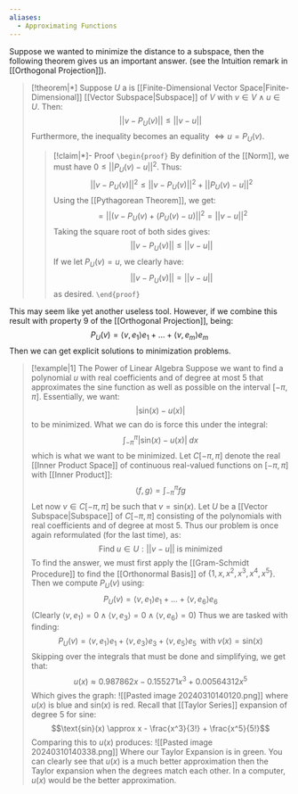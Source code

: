 ```yaml
---
aliases:
  - Approximating Functions
---
```

Suppose we wanted to minimize the distance to a subspace, then the following theorem gives us an important answer. (see the Intuition remark in [[Orthogonal Projection]]).

>[!theorem|*]
>Suppose $U$ a is [[Finite-Dimensional Vector Space|Finite-Dimensional]] [[Vector Subspace|Subspace]] of $V$ with $v \in V \; \land \; u \in U$. Then: $$||v-P_U(v)|| \le ||v-u||$$Furthermore, the inequality becomes an equality $\iff u = P_U(v)$.
>>[!claim|*]- Proof
>>`\begin{proof}` 
>>By definition of the [[Norm]], we must have $0 \le ||P_U(v) - u||^2$. Thus: $$||v-P_U(v)||^2 \le ||v - P_U(v)||^2 + ||P_U(v) - u||^2$$Using the [[Pythagorean Theorem]], we get: $$= ||(v- P_U(v) + (P_U(v) - u)||^2 = ||v - u||^2$$Taking the square root of both sides gives: $$||v - P_U(v)|| \le ||v-u||$$If we let $P_U(v) = u$, we clearly have: $$||v - P_U(v)|| = ||v-u||$$as desired.
>> `\end{proof}`

This may seem like yet another useless tool. However, if we combine this result with property $9$ of the [[Orthogonal Projection]], being: $$P_U(v) = \langle v,e_1 \rangle e_1 + \dots + \langle v,e_m \rangle e_m$$Then we can get explicit solutions to minimization problems.

>[!example|1] The Power of Linear Algebra
>Suppose we want to find a polynomial $u$ with real coefficients and of degree at most $5$ that approximates the sine function as well as possible on the interval $[-\pi, \pi]$. Essentially, we want: $$| \text{sin}(x) - u(x)|$$to be minimized. What we can do is force this under the integral: $$\int_{-\pi}^\pi | \text{sin}(x) - u(x)| \; dx$$which is what we want to be minimized. Let $C[-\pi, \pi]$ denote the real [[Inner Product Space]] of continuous real-valued functions on $[-\pi, \pi]$ with [[Inner Product]]: $$\langle f,g \rangle = \int_{-\pi}^\pi fg$$Let now $v \in C[-\pi, \pi]$ be such that $v = \text{sin}(x)$. Let $U$ be a [[Vector Subspace|Subspace]] of $C[-\pi, \pi]$ consisting of the polynomials with real coefficients and of degree at most $5$. Thus our problem is once again reformulated (for the last time), as: $$\text{Find} \; u \in U : ||v-u|| \; \text{is minimized}$$To find the answer, we must first apply the [[Gram-Schmidt Procedure]] to find the [[Orthonormal Basis]] of $\{1,x,x^2,x^3, x^4, x^5\}$. Then we compute $P_U(v)$ using: $$P_U(v) = \langle v,e_1 \rangle e_1 + \dots + \langle v,e_6 \rangle e_6$$(Clearly $\langle v,e_1 \rangle = 0 \; \land \; \langle v,e_3 \rangle = 0 \; \land \; \langle v,e_6 \rangle = 0$) 
>Thus we are tasked with finding:  $$P_U(v) = \langle v,e_1 \rangle e_1  + \langle v,e_3 \rangle e_3 + \langle v,e_5 \rangle e_5\; \;  \text{with} \; v(x) = \text{sin}(x)$$
>Skipping over the integrals that must be done and simplifying, we get that: $$u(x) \approx 0.987862x - 0.155271x^3 + 0.00564312x^5$$Which gives the graph:
>![[Pasted image 20240310140120.png]]
>where $u(x)$ is blue and $\text{sin}(x)$ is red.
>Recall that [[Taylor Series]] expansion of degree $5$ for sine: $$\text{sin}(x) \approx x - \frac{x^3}{3!} + \frac{x^5}{5!}$$Comparing this to $u(x)$ produces:
>![[Pasted image 20240310140338.png]]
>Where our Taylor Expansion is in green. You can clearly see that $u(x)$ is a much better approximation then the Taylor expansion when the degrees match each other. In a computer, $u(x)$ would be the better approximation.



